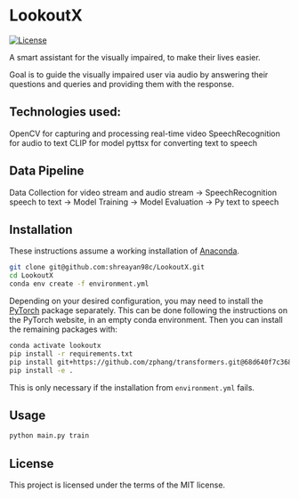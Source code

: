 # LookoutX
[![License](https://img.shields.io/badge/license-MIT-blue.svg)](<https://opensource.org/licenses/MIT>)

A smart assistant for the visually impaired, to make their lives easier.

Goal is to guide the visually impaired user via audio by answering their questions and queries and providing them with the response.

## Technologies used:
OpenCV for capturing and processing real-time video
SpeechRecognition for audio to text
CLIP for model
pyttsx for converting text to speech

## Data Pipeline
Data Collection for video stream and audio stream -> SpeechRecognition speech to text -> Model Training -> Model Evaluation -> Py text to speech

## Installation

These instructions assume a working installation of [Anaconda](https://www.anaconda.com/).

```bash
git clone git@github.com:shreayan98c/LookoutX.git
cd LookoutX
conda env create -f environment.yml
```

Depending on your desired configuration, you may need to install the
[PyTorch](https://pytorch.org/get-started/locally/) package separately. This can be done following
the instructions on the PyTorch website, in an empty conda environment. Then you can install the
remaining packages with:

```bash
conda activate lookoutx
pip install -r requirements.txt
pip install git+https://github.com/zphang/transformers.git@68d640f7c368bcaaaecfc678f11908ebbd3d6176
pip install -e .
```

This is only necessary if the installation from `environment.yml` fails.

## Usage

```bash
python main.py train
```

## License

This project is licensed under the terms of the MIT license.